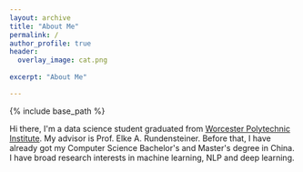 ```yaml
---
layout: archive
title: "About Me"
permalink: /
author_profile: true
header: 
  overlay_image: cat.png
  
excerpt: "About Me"

---
```

{% include base_path %}

 Hi there, I'm a data science student graduated from [Worcester Polytechnic Institute](https://www.wpi.edu/). My advisor is Prof. Elke A. Rundensteiner. Before that, I have already got my Computer Science Bachelor's and Master's degree in China. I have broad research interests in machine learning, NLP and deep learning.